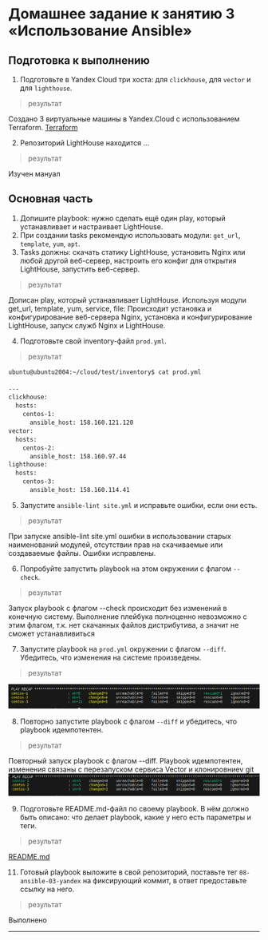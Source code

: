 # Домашнее задание к занятию 3 «Использование Ansible»

## Подготовка к выполнению

1. Подготовьте в Yandex Cloud три хоста: для `clickhouse`, для `vector` и для `lighthouse`.
>результат 
> 
Создано 3 виртуальные машины в Yandex.Cloud с использованием Terraform.
[Terraform](https://github.com/R-Gennadi/devops-netology/blob/main/ansible/02-playbook/Files/playbook/README.md "Код Terraform")

2. Репозиторий LightHouse находится ...
>результат
> 
Изучен мануал

## Основная часть

1. Допишите playbook: нужно сделать ещё один play, который устанавливает и настраивает LightHouse.
2. При создании tasks рекомендую использовать модули: `get_url`, `template`, `yum`, `apt`.
3. Tasks должны: скачать статику LightHouse, установить Nginx или любой другой веб-сервер, настроить его конфиг для открытия LightHouse, запустить веб-сервер.
>результат
> 
 Дописан play, который устанавливает LightHouse. 
 Используя модули get_url, template, yum, service, file:
 Происходит установка и конфигурирование веб-сервера Nginx, установка и конфигурирование LightHouse, запуск служб Nginx и LightHouse.

4. Подготовьте свой inventory-файл `prod.yml`.
>результат
> 
```bash
ubuntu@ubuntu2004:~/cloud/test/inventory$ cat prod.yml

---
clickhouse:
  hosts:
    centos-1:
      ansible_host: 158.160.121.120
vector:
  hosts:
    centos-2:
      ansible_host: 158.160.97.44
lighthouse:
  hosts:
    centos-3:
      ansible_host: 158.160.114.41
``` 

5. Запустите `ansible-lint site.yml` и исправьте ошибки, если они есть.
>результат
> 
При запуске ansible-lint site.yml 
 ошибки в использовании старых наименований модулей, 
 отсутствии прав на скачиваемые или создаваемые файлы. 
 Ошибки исправлены.

6. Попробуйте запустить playbook на этом окружении с флагом `--check`.
>результат
>
Запуск playbook с флагом --check происходит без изменений в конечную систему. 
Выполнение плейбука полноценно невозможно с этим флагом, т.к. нет скачанных файлов дистрибутива, а значит не сможет  устанавливиться

7. Запустите playbook на `prod.yml` окружении с флагом `--diff`. Убедитесь, что изменения на системе произведены.
>результат
>
![img.png](files/img/img.png)

8. Повторно запустите playbook с флагом `--diff` и убедитесь, что playbook идемпотентен.
>результат
>
Повторный запуск playbook с флагом --diff. 
Playbook идемпотентен, 
изменения связаны с перезапуском сервиса Vector и клонировниеv git
![img.png](files/img/img2.png)

9. Подготовьте README.md-файл по своему playbook. В нём должно быть описано: что делает playbook, какие у него есть параметры и теги.
>результат
>
[README.md](https://github.com/R-Gennadi/devops-netology/blob/main/ansible/02-playbook/Files/playbook/README.md "описание playbook")

11. Готовый playbook выложите в свой репозиторий, поставьте тег `08-ansible-03-yandex` на фиксирующий коммит, в ответ предоставьте ссылку на него.
>результат
>
Выполнено

---

